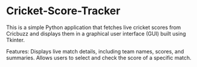 # Cricket-Score-Tracker
This is a simple Python application that fetches live cricket scores from Cricbuzz and displays them in a graphical user interface (GUI) built using Tkinter.

Features:
Displays live match details, including team names, scores, and summaries.
Allows users to select and check the score of a specific match.

